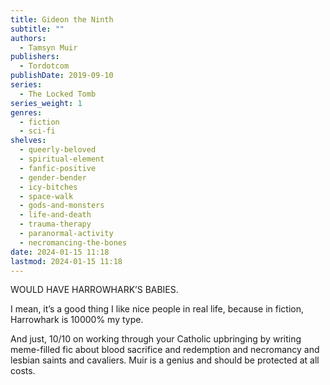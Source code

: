 ```yaml
---
title: Gideon the Ninth
subtitle: ""
authors:
  - Tamsyn Muir
publishers:
  - Tordotcom
publishDate: 2019-09-10
series:
  - The Locked Tomb
series_weight: 1
genres:
  - fiction
  - sci-fi
shelves:
  - queerly-beloved
  - spiritual-element
  - fanfic-positive
  - gender-bender
  - icy-bitches
  - space-walk
  - gods-and-monsters
  - life-and-death
  - trauma-therapy
  - paranormal-activity
  - necromancing-the-bones
date: 2024-01-15 11:18
lastmod: 2024-01-15 11:18
---
```

WOULD HAVE HARROWHARK’S BABIES.  
  
I mean, it’s a good thing I like nice people in real life, because in fiction, Harrowhark is 10000% my type.  
  
And just, 10/10 on working through your Catholic upbringing by writing meme-filled fic about blood sacrifice and redemption and necromancy and lesbian saints and cavaliers. Muir is a genius and should be protected at all costs.